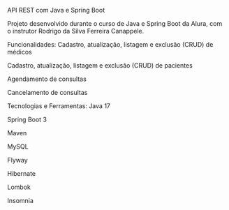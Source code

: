 API REST com Java e Spring Boot

Projeto desenvolvido durante o curso de Java e Spring Boot da Alura, com o instrutor Rodrigo da Silva Ferreira Canappele.

Funcionalidades:
Cadastro, atualização, listagem e exclusão (CRUD) de médicos

Cadastro, atualização, listagem e exclusão (CRUD) de pacientes

Agendamento de consultas

Cancelamento de consultas

Tecnologias e Ferramentas:
Java 17

Spring Boot 3

Maven

MySQL

Flyway

Hibernate

Lombok

Insomnia
